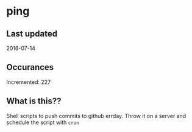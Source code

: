 # ping

## Last updated
2016-07-14

## Occurances
Incremented: 227

## What is this?? 
Shell scripts to push commits to github errday. Throw it on a server and schedule the script with `cron`
